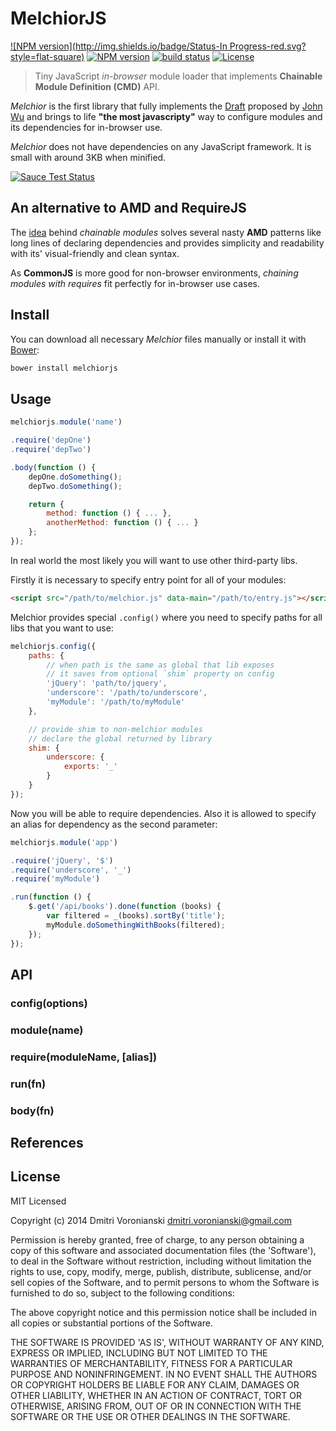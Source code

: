 # MelchiorJS

[![NPM version](http://img.shields.io/badge/Status-In Progress-red.svg?style=flat-square)](#usage)
[![NPM version](http://img.shields.io/badge/Bower-0.1.0-yellow.svg?style=flat-square)](#usage)
[![build status](http://img.shields.io/travis/voronianski/melchior.js.svg?style=flat-square)](https://travis-ci.org/voronianski/melchior.js)
[![License](http://img.shields.io/badge/Licence-MIT-brightgreen.svg?style=flat-square)](#license)

> Tiny JavaScript _in-browser_ module loader that implements **Chainable Module Definition (CMD)** API.

_Melchior_ is the first library that fully implements the [Draft](https://github.com/tjwudi/wd.js/wiki/module-loader) proposed by [John Wu](https://github.com/tjwudi) and brings to life **"the most javascripty"** way to configure modules and its dependencies for in-browser use. 

_Melchior_ does not have dependencies on any JavaScript framework. It is small with around 3KB when minified.

[![Sauce Test Status](https://saucelabs.com/browser-matrix/voronianski.svg)](http://saucelabs.com)

## An alternative to AMD and RequireJS

The [idea](http://dailyjs.com/2014/07/14/alternative-module-api/) behind _chainable modules_ solves several nasty **AMD** patterns like long lines of declaring dependencies and provides simplicity and readability with its' visual-friendly and clean syntax. 

As **CommonJS** is more good for non-browser environments, _chaining modules with requires_ fit perfectly for in-browser use cases.

## Install

You can download all necessary _Melchior_ files manually or install it with [Bower](http://bower.io/):

```bash
bower install melchiorjs
```

## Usage

```javascript
melchiorjs.module('name')

.require('depOne')
.require('depTwo')

.body(function () {
	depOne.doSomething();
	depTwo.doSomething();

	return {
		method: function () { ... },
		anotherMethod: function () { ... }
	};
});
```

In real world the most likely you will want to use other third-party libs.

Firstly it is necessary to specify entry point for all of your modules:

```html
<script src="/path/to/melchior.js" data-main="/path/to/entry.js"></script>
```

Melchior provides special ``.config()`` where you need to specify paths for all libs that you want to use:

```javascript
melchiorjs.config({
	paths: {
		// when path is the same as global that lib exposes
		// it saves from optional `shim` property on config
		'jQuery': 'path/to/jquery',
		'underscore': '/path/to/underscore',
		'myModule': '/path/to/myModule'
	},

	// provide shim to non-melchior modules
	// declare the global returned by library
	shim: {
		underscore: {
			exports: '_'
		}
	}
});
```

Now you will be able to require dependencies. Also it is allowed to specify an alias for dependency as the second parameter:

```javascript
melchiorjs.module('app')

.require('jQuery', '$')
.require('underscore', '_')
.require('myModule')

.run(function () {
	$.get('/api/books').done(function (books) {
		var filtered = _(books).sortBy('title');
		myModule.doSomethingWithBooks(filtered);
	});
});
```

## API

### config(options)

### module(name)

### require(moduleName, [alias])

### run(fn)

### body(fn)

## References

## License

MIT Licensed

Copyright (c) 2014 Dmitri Voronianski [dmitri.voronianski@gmail.com](mailto:dmitri.voronianski@gmail.com)

Permission is hereby granted, free of charge, to any person obtaining a copy of this software and associated documentation files (the 'Software'), to deal in the Software without restriction, including without limitation the rights to use, copy, modify, merge, publish, distribute, sublicense, and/or sell copies of the Software, and to permit persons to whom the Software is furnished to do so, subject to the following conditions:

The above copyright notice and this permission notice shall be included in all copies or substantial portions of the Software.

THE SOFTWARE IS PROVIDED 'AS IS', WITHOUT WARRANTY OF ANY KIND, EXPRESS OR IMPLIED, INCLUDING BUT NOT LIMITED TO THE WARRANTIES OF MERCHANTABILITY, FITNESS FOR A PARTICULAR PURPOSE AND NONINFRINGEMENT. IN NO EVENT SHALL THE AUTHORS OR COPYRIGHT HOLDERS BE LIABLE FOR ANY CLAIM, DAMAGES OR OTHER LIABILITY, WHETHER IN AN ACTION OF CONTRACT, TORT OR OTHERWISE, ARISING FROM, OUT OF OR IN CONNECTION WITH THE SOFTWARE OR THE USE OR OTHER DEALINGS IN THE SOFTWARE.
